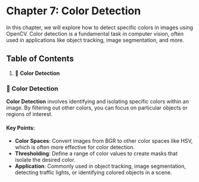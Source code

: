 # Chapter 7: Color Detection

In this chapter, we will explore how to detect specific colors in images using OpenCV. Color detection is a fundamental task in computer vision, often used in applications like object tracking, image segmentation, and more.

## Table of Contents

1. 🎨 **Color Detection**

### 🎨 Color Detection

**Color Detection** involves identifying and isolating specific colors within an image. By filtering out other colors, you can focus on particular objects or regions of interest.

#### Key Points:
- **Color Spaces**: Convert images from BGR to other color spaces like HSV, which is often more effective for color detection.
- **Thresholding**: Define a range of color values to create masks that isolate the desired color.
- **Application**: Commonly used in object tracking, image segmentation, detecting traffic lights, or identifying colored objects in a scene.

